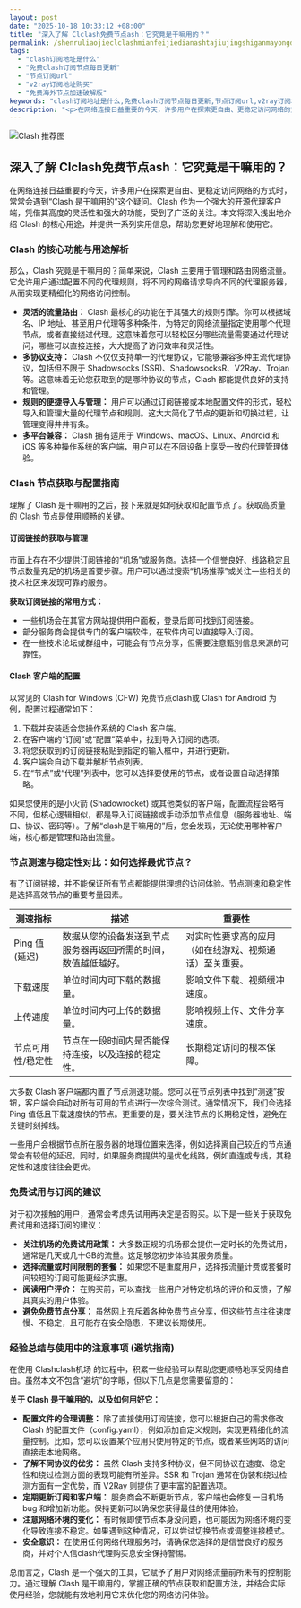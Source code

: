 ```yaml
---
layout: post
date: "2025-10-18 10:33:12 +08:00"
title: "深入了解 Clclash免费节点ash：它究竟是干嘛用的？"
permalink: /shenruliaojieclclashmianfeijiedianashtajiujingshiganmayongde/
tags:
  - "clash订阅地址是什么"
  - "免费clash订阅节点每日更新"
  - "节点订阅url"
  - "v2ray订阅地址购买"
  - "免费海外节点加速破解版"
keywords: "clash订阅地址是什么,免费clash订阅节点每日更新,节点订阅url,v2ray订阅地址购买,免费海外节点加速破解版"
description: "<p>在网络连接日益重要的今天，许多用户在探索更自由、更稳定访问网络的方式时，常常会遇到“Clash 是干嘛用的”这个疑问。Clash 作为一个强大的开源代理客户端，凭借其高度的灵活性和强大的功能，受到了广泛的关注。本文将深入浅出地介绍 Clash 的核心用途，并提供一系列实用信息，帮助您更好地理解和使用它。</p>"
---
```


![Clash 推荐图](https://clashjd.github.io/assets/img/tiktok机场推荐.png)

## 深入了解 Clclash免费节点ash：它究竟是干嘛用的？

<p>在网络连接日益重要的今天，许多用户在探索更自由、更稳定访问网络的方式时，常常会遇到“Clash 是干嘛用的”这个疑问。Clash 作为一个强大的开源代理客户端，凭借其高度的灵活性和强大的功能，受到了广泛的关注。本文将深入浅出地介绍 Clash 的核心用途，并提供一系列实用信息，帮助您更好地理解和使用它。</p>
<h3>Clash 的核心功能与用途解析</h3>
<p>那么，Clash 究竟是干嘛用的？简单来说，Clash 主要用于管理和路由网络流量。它允许用户通过配置不同的代理规则，将不同的网络请求导向不同的代理服务器，从而实现更精细化的网络访问控制。</p>
<ul>
<li><strong>灵活的流量路由：</strong> Clash 最核心的功能在于其强大的规则引擎。你可以根据域名、IP 地址、甚至用户代理等多种条件，为特定的网络流量指定使用哪个代理节点，或者直接绕过代理。这意味着您可以轻松区分哪些流量需要通过代理访问，哪些可以直接连接，大大提高了访问效率和灵活性。</li>
<li><strong>多协议支持：</strong> Clash 不仅仅支持单一的代理协议，它能够兼容多种主流代理协议，包括但不限于 Shadowsocks (SSR)、ShadowsocksR、V2Ray、Trojan 等。这意味着无论您获取到的是哪种协议的节点，Clash 都能提供良好的支持和管理。</li>
<li><strong>规则的便捷导入与管理：</strong> 用户可以通过订阅链接或本地配置文件的形式，轻松导入和管理大量的代理节点和规则。这大大简化了节点的更新和切换过程，让管理变得井井有条。</li>
<li><strong>多平台兼容：</strong> Clash 拥有适用于 Windows、macOS、Linux、Android 和 iOS 等多种操作系统的客户端，用户可以在不同设备上享受一致的代理管理体验。</li>
</ul>
<h3>Clash 节点获取与配置指南</h3>
<p>理解了 Clash 是干嘛用的之后，接下来就是如何获取和配置节点了。获取高质量的 Clash 节点是使用顺畅的关键。</p>
<h4>订阅链接的获取与管理</h4>
<p>市面上存在不少提供订阅链接的“机场”或服务商。选择一个信誉良好、线路稳定且节点数量充足的机场是首要步骤。用户可以通过搜索“机场推荐”或关注一些相关的技术社区来发现可靠的服务。</p>
<p><strong>获取订阅链接的常用方式：</strong></p>
<ul>
<li>一些机场会在其官方网站提供用户面板，登录后即可找到订阅链接。</li>
<li>部分服务商会提供专门的客户端软件，在软件内可以直接导入订阅。</li>
<li>在一些技术论坛或群组中，可能会有节点分享，但需要注意甄别信息来源的可靠性。</li>
</ul>
<h4>Clash 客户端的配置</h4>
<p>以常见的 Clash for Windows (CFW) 免费节点clash或 Clash for Android 为例，配置过程通常如下：</p>
<ol>
<li>下载并安装适合您操作系统的 Clash 客户端。</li>
<li>在客户端的“订阅”或“配置”菜单中，找到导入订阅的选项。</li>
<li>将您获取到的订阅链接粘贴到指定的输入框中，并进行更新。</li>
<li>客户端会自动下载并解析节点列表。</li>
<li>在“节点”或“代理”列表中，您可以选择要使用的节点，或者设置自动选择策略。</li>
</ol>
<p>如果您使用的是小火箭 (Shadowrocket) 或其他类似的客户端，配置流程会略有不同，但核心逻辑相似，都是导入订阅链接或手动添加节点信息（服务器地址、端口、协议、密码等）。了解“clash是干嘛用的”后，您会发现，无论使用哪种客户端，核心都是管理和路由流量。</p>
<h3>节点测速与稳定性对比：如何选择最优节点？</h3>
<p>有了订阅链接，并不能保证所有节点都能提供理想的访问体验。节点测速和稳定性是选择高效节点的重要考量因素。</p>
<table>
<thead>
<tr>
<th>测速指标</th>
<th>描述</th>
<th>重要性</th>
</tr>
</thead>
<tbody>
<tr>
<td>Ping 值 (延迟)</td>
<td>数据从您的设备发送到节点服务器再返回所需的时间，数值越低越好。</td>
<td>对实时性要求高的应用（如在线游戏、视频通话）至关重要。</td>
</tr>
<tr>
<td>下载速度</td>
<td>单位时间内可下载的数据量。</td>
<td>影响文件下载、视频缓冲速度。</td>
</tr>
<tr>
<td>上传速度</td>
<td>单位时间内可上传的数据量。</td>
<td>影响视频上传、文件分享速度。</td>
</tr>
<tr>
<td>节点可用性/稳定性</td>
<td>节点在一段时间内是否能保持连接，以及连接的稳定性。</td>
<td>长期稳定访问的根本保障。</td>
</tr>
</tbody>
</table>
<p>大多数 Clash 客户端都内置了节点测速功能。您可以在节点列表中找到“测速”按钮，客户端会自动对所有可用的节点进行一次综合测试。通常情况下，我们会选择 Ping 值低且下载速度快的节点。更重要的是，要关注节点的长期稳定性，避免在关键时刻掉线。</p>
<p>一些用户会根据节点所在服务器的地理位置来选择，例如选择离自己较近的节点通常会有较低的延迟。同时，如果服务商提供的是优化线路，例如直连或专线，其稳定性和速度往往会更优。</p>
<h3>免费试用与订阅的建议</h3>
<p>对于初次接触的用户，通常会考虑先试用再决定是否购买。以下是一些关于获取免费试用和选择订阅的建议：</p>
<ul>
<li><strong>关注机场的免费试用政策：</strong> 大多数正规的机场都会提供一定时长的免费试用，通常是几天或几十GB的流量。这足够您初步体验其服务质量。</li>
<li><strong>选择流量或时间限制的套餐：</strong> 如果您不是重度用户，选择按流量计费或套餐时间较短的订阅可能更经济实惠。</li>
<li><strong>阅读用户评价：</strong> 在购买前，可以查找一些用户对特定机场的评价和反馈，了解其真实的用户体验。</li>
<li><strong>避免免费节点分享：</strong> 虽然网上充斥着各种免费节点分享，但这些节点往往速度慢、不稳定，且可能存在安全隐患，不建议长期使用。</li>
</ul>
<h3>经验总结与使用中的注意事项 (避坑指南)</h3>
<p>在使用 Clashclash机场 的过程中，积累一些经验可以帮助您更顺畅地享受网络自由。虽然本文不包含“避坑”的字眼，但以下几点是您需要留意的：</p>
<p><strong>关于 Clash 是干嘛用的，以及如何用好它：</strong></p>
<ul>
<li><strong>配置文件的合理调整：</strong> 除了直接使用订阅链接，您可以根据自己的需求修改 Clash 的配置文件（config.yaml），例如添加自定义规则，实现更精细化的流量控制。比如，您可以设置某个应用只使用特定的节点，或者某些网站的访问直接走本地网络。</li>
<li><strong>了解不同协议的优劣：</strong> 虽然 Clash 支持多种协议，但不同协议在速度、稳定性和绕过检测方面的表现可能有所差异。SSR 和 Trojan 通常在伪装和绕过检测方面有一定优势，而 V2Ray 则提供了更丰富的配置选项。</li>
<li><strong>定期更新订阅和客户端：</strong> 服务商会不断更新节点，客户端也会修复一日机场 bug 和增加新功能。保持更新可以确保您获得最佳的使用体验。</li>
<li><strong>注意网络环境的变化：</strong> 有时候即使节点本身没问题，也可能因为网络环境的变化导致连接不稳定。如果遇到这种情况，可以尝试切换节点或调整连接模式。</li>
<li><strong>安全意识：</strong> 在使用任何网络代理服务时，请确保您选择的是信誉良好的服务商，并对个人信clash代理购买息安全保持警惕。</li>
</ul>
<p>总而言之，Clash 是一个强大的工具，它赋予了用户对网络流量前所未有的控制能力。通过理解 Clash 是干嘛用的，掌握正确的节点获取和配置方法，并结合实际使用经验，您就能有效地利用它来优化您的网络访问体验。</p>